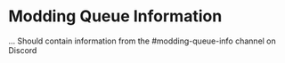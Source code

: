 # Modding Queue Information

... Should contain information from the #modding-queue-info channel on Discord